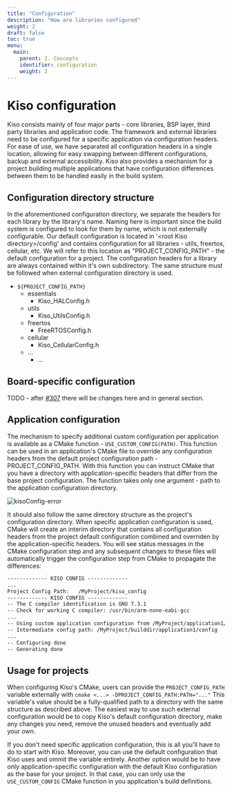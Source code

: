 ```yaml
---
title: "Configuration"
description: "How are libraries configured"
weight: 2
draft: false
toc: true
menu:
  main:
    parent: 2. Concepts
    identifier: configuration
    weight: 2
---
```


# Kiso configuration

Kiso consists mainly of four major parts - core libraries, BSP layer, third party libraries and application code.
The framework and external libraries need to be configured for a specific application via configuration headers. For ease of use,
we have separated all configuration headers in a single location, allowing for easy swapping between different configurations,
backup and external accessibility. Kiso also provides a mechanism for a project building multiple applications that have configuration
differences between them to be handled easily in the build system.

## Configuration directory structure

In the aforementioned configuration directory, we separate the headers for each library by the library's name. Naming here is
important since the build system is configured to look for them by name, which is not externally configurable. Our default configuration
is located in '\<root Kiso directory\>/config' and contains configuration for all libraries - utils, freertos, cellular, etc.
We will refer to this location as "PROJECT_CONFIG_PATH" - the default configuration for a project.
The configuration headers for a library are always contained within it's own subdirectory. The same structure must be followed when
external configuration directory is used.

- `${PROJECT_CONFIG_PATH}`
    - essentials
        - Kiso_HALConfig.h
    - utils
        - Kiso_UtilsConfig.h
    - freertos
        - FreeRTOSConfig.h
    - cellular
        - Kiso_CellularConfig.h
    - ...
        - ...

## Board-specific configuration

TODO - after [#307](https://github.com/Bosch-AE-SW/cddk-oss/issues/307) there will be changes here and in general section.

## Application configuration

The mechanism to specify additional custom configuration per application is available as a CMake function - `USE_CUSTOM_CONFIG(PATH)`.
This function can be used in an application's CMake file to override any configuration headers from the default project configuration path -
PROJECT_CONFIG_PATH. With this function you can instruct CMake that you have a directory with application-specific headers that differ from the
base project configuration. The function takes only one argument - path to the application configuration directory.

![kisoConfig-error](/images/kisoConfig.png)

It should also follow the same directory structure as the project's configuration directory.
When specific application configuration is used, CMake will create an interim directory that contains all configuration headers from the project
default configuration combined and overriden by the application-specific headers. You will see status messages in the CMake configuration step
and any subsequent changes to these files will automatically trigger the configuration step from CMake to propagate the differences:

```txt
------------- KISO CONFIG -------------
...
Project Config Path:   /MyProject/kiso_config
------------- KISO CONFIG -------------
-- The C compiler identification is GNU 7.3.1
-- Check for working C compiler: /usr/bin/arm-none-eabi-gcc
...
-- Using custom application configuration from /MyProject/application1/app_config
-- Intermediate config path: /MyProject/builddir/application1/config
...
-- Configuring done
-- Generating done
```

## Usage for projects

When configuring Kiso's CMake, users can provide the `PROJECT_CONFIG_PATH` variable externally with `cmake <...> -DPROJECT_CONFIG_PATH:PATH="..."`
This variable's value should be a fully-qualified path to a directory with the same structure as described above. The easiest way to use
such external configuration would be to copy Kiso's default configuration directory, make any changes you need, remove the unused headers and
eventually add your own.

If you don't need specific application configuration, this is all you'll have to do to start with Kiso. Moreover, you can use the default
configuration that Kiso uses and ommit the variable entirely.
Another option would be to have only application-specific configuration with the default Kiso configuration as the base for your project.
In that case, you can only use the `USE_CUSTOM_CONFIG` CMake function in you application's build definitions.
